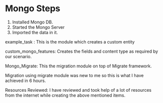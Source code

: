# Mongo Steps
1. Installed Mongo DB.
2. Started the Mongo Server 
3. Imported the data in it.

example_task : This is the module which creates a custom entity

custom_mongo_features: Creates the fields and content type as required by our scenario.

Mongo_Migrate: This the migration module on top of Migrate framework.

Migration using migrate module was new to me so this is what I have achieved in 6 hours.

Resources Reviewed: I have reviewed and took help of a lot of resources from the internet while creating the above mentioned items.
